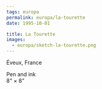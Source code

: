 ```yaml
---
tags: europa
permalink: europa/la-tourette
date: 1995-10-01

title: La Tourette
images:
  - europa/sketch-la-tourette.png
---
```

Éveux, France

Pen and ink  
8" × 8"